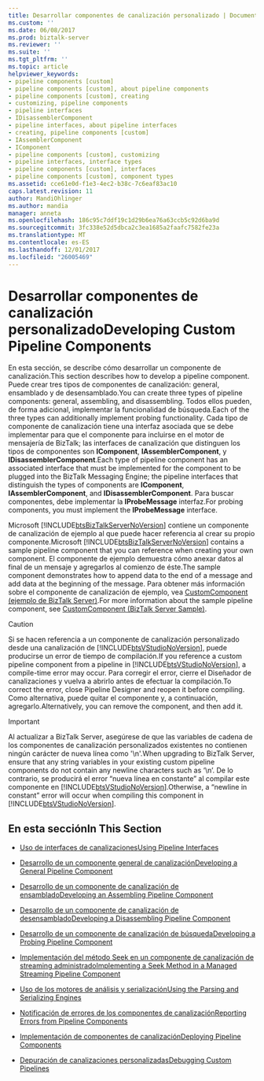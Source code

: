 ```yaml
---
title: Desarrollar componentes de canalización personalizado | Documentos de Microsoft
ms.custom: ''
ms.date: 06/08/2017
ms.prod: biztalk-server
ms.reviewer: ''
ms.suite: ''
ms.tgt_pltfrm: ''
ms.topic: article
helpviewer_keywords:
- pipeline components [custom]
- pipeline components [custom], about pipeline components
- pipeline components [custom], creating
- customizing, pipeline components
- pipeline interfaces
- IDisassemblerComponent
- pipeline interfaces, about pipeline interfaces
- creating, pipeline components [custom]
- IAssemblerComponent
- IComponent
- pipeline components [custom], customizing
- pipeline interfaces, interface types
- pipeline components [custom], interfaces
- pipeline components [custom], component types
ms.assetid: cce61e0d-f1e3-4ec2-b38c-7c6eaf83ac10
caps.latest.revision: 11
author: MandiOhlinger
ms.author: mandia
manager: anneta
ms.openlocfilehash: 186c95c7ddf19c1d29b6ea76a63ccb5c92d6ba9d
ms.sourcegitcommit: 3fc338e52d5dbca2c3ea1685a2faafc7582fe23a
ms.translationtype: MT
ms.contentlocale: es-ES
ms.lasthandoff: 12/01/2017
ms.locfileid: "26005469"
---
```

# <a name="developing-custom-pipeline-components"></a><span data-ttu-id="7ba97-102">Desarrollar componentes de canalización personalizado</span><span class="sxs-lookup"><span data-stu-id="7ba97-102">Developing Custom Pipeline Components</span></span>
<span data-ttu-id="7ba97-103">En esta sección, se describe cómo desarrollar un componente de canalización.</span><span class="sxs-lookup"><span data-stu-id="7ba97-103">This section describes how to develop a pipeline component.</span></span> <span data-ttu-id="7ba97-104">Puede crear tres tipos de componentes de canalización: general, ensamblado y de desensamblado.</span><span class="sxs-lookup"><span data-stu-id="7ba97-104">You can create three types of pipeline components: general, assembling, and disassembling.</span></span> <span data-ttu-id="7ba97-105">Todos ellos pueden, de forma adicional, implementar la funcionalidad de búsqueda.</span><span class="sxs-lookup"><span data-stu-id="7ba97-105">Each of the three types can additionally implement probing functionality.</span></span> <span data-ttu-id="7ba97-106">Cada tipo de componente de canalización tiene una interfaz asociada que se debe implementar para que el componente para incluirse en el motor de mensajería de BizTalk; las interfaces de canalización que distinguen los tipos de componentes son **IComponent**, **IAssemblerComponent**, y **IDisassemblerComponent**.</span><span class="sxs-lookup"><span data-stu-id="7ba97-106">Each type of pipeline component has an associated interface that must be implemented for the component to be plugged into the BizTalk Messaging Engine; the pipeline interfaces that distinguish the types of components are **IComponent**, **IAssemblerComponent**, and **IDisassemblerComponent**.</span></span> <span data-ttu-id="7ba97-107">Para buscar componentes, debe implementar la **IProbeMessage** interfaz.</span><span class="sxs-lookup"><span data-stu-id="7ba97-107">For probing components, you must implement the **IProbeMessage** interface.</span></span>  
  
 <span data-ttu-id="7ba97-108">Microsoft [!INCLUDE[btsBizTalkServerNoVersion](../includes/btsbiztalkservernoversion-md.md)] contiene un componente de canalización de ejemplo al que puede hacer referencia al crear su propio componente.</span><span class="sxs-lookup"><span data-stu-id="7ba97-108">Microsoft [!INCLUDE[btsBizTalkServerNoVersion](../includes/btsbiztalkservernoversion-md.md)] contains a sample pipeline component that you can reference when creating your own component.</span></span> <span data-ttu-id="7ba97-109">El componente de ejemplo demuestra cómo anexar datos al final de un mensaje y agregarlos al comienzo de éste.</span><span class="sxs-lookup"><span data-stu-id="7ba97-109">The sample component demonstrates how to append data to the end of a message and add data at the beginning of the message.</span></span> <span data-ttu-id="7ba97-110">Para obtener más información sobre el componente de canalización de ejemplo, vea [CustomComponent (ejemplo de BizTalk Server)](../core/customcomponent-biztalk-server-sample.md).</span><span class="sxs-lookup"><span data-stu-id="7ba97-110">For more information about the sample pipeline component, see [CustomComponent (BizTalk Server Sample)](../core/customcomponent-biztalk-server-sample.md).</span></span>  
  
> [!CAUTION]
>  <span data-ttu-id="7ba97-111">Si se hacen referencia a un componente de canalización personalizado desde una canalización de [!INCLUDE[btsVStudioNoVersion](../includes/btsvstudionoversion-md.md)], puede producirse un error de tiempo de compilación.</span><span class="sxs-lookup"><span data-stu-id="7ba97-111">If you reference a custom pipeline component from a pipeline in [!INCLUDE[btsVStudioNoVersion](../includes/btsvstudionoversion-md.md)], a compile-time error may occur.</span></span> <span data-ttu-id="7ba97-112">Para corregir el error, cierre el Diseñador de canalizaciones y vuelva a abrirlo antes de efectuar la compilación.</span><span class="sxs-lookup"><span data-stu-id="7ba97-112">To correct the error, close Pipeline Designer and reopen it before compiling.</span></span> <span data-ttu-id="7ba97-113">Como alternativa, puede quitar el componente y, a continuación, agregarlo.</span><span class="sxs-lookup"><span data-stu-id="7ba97-113">Alternatively, you can remove the component, and then add it.</span></span>  
  
> [!IMPORTANT]
>  <span data-ttu-id="7ba97-114">Al actualizar a BizTalk Server, asegúrese de que las variables de cadena de los componentes de canalización personalizados existentes no contienen ningún carácter de nueva línea como '\n'.</span><span class="sxs-lookup"><span data-stu-id="7ba97-114">When upgrading to BizTalk Server, ensure that any string variables in your existing custom pipeline components do not contain any newline characters such as ‘\n’.</span></span> <span data-ttu-id="7ba97-115">De lo contrario, se producirá el error “nueva línea en constante” al compilar este componente en [!INCLUDE[btsVStudioNoVersion](../includes/btsvstudionoversion-md.md)].</span><span class="sxs-lookup"><span data-stu-id="7ba97-115">Otherwise, a “newline in constant” error will occur when compiling this component in [!INCLUDE[btsVStudioNoVersion](../includes/btsvstudionoversion-md.md)].</span></span>  
  
## <a name="in-this-section"></a><span data-ttu-id="7ba97-116">En esta sección</span><span class="sxs-lookup"><span data-stu-id="7ba97-116">In This Section</span></span>  
  
-   [<span data-ttu-id="7ba97-117">Uso de interfaces de canalizaciones</span><span class="sxs-lookup"><span data-stu-id="7ba97-117">Using Pipeline Interfaces</span></span>](../core/using-pipeline-interfaces.md)  
  
-   [<span data-ttu-id="7ba97-118">Desarrollo de un componente general de canalización</span><span class="sxs-lookup"><span data-stu-id="7ba97-118">Developing a General Pipeline Component</span></span>](../core/developing-a-general-pipeline-component.md)  
  
-   [<span data-ttu-id="7ba97-119">Desarrollo de un componente de canalización de ensamblado</span><span class="sxs-lookup"><span data-stu-id="7ba97-119">Developing an Assembling Pipeline Component</span></span>](../core/developing-an-assembling-pipeline-component.md)  
  
-   [<span data-ttu-id="7ba97-120">Desarrollo de un componente de canalización de desensamblado</span><span class="sxs-lookup"><span data-stu-id="7ba97-120">Developing a Disassembling Pipeline Component</span></span>](../core/developing-a-disassembling-pipeline-component.md)  
  
-   [<span data-ttu-id="7ba97-121">Desarrollo de un componente de canalización de búsqueda</span><span class="sxs-lookup"><span data-stu-id="7ba97-121">Developing a Probing Pipeline Component</span></span>](../core/developing-a-probing-pipeline-component.md)  
  
-   [<span data-ttu-id="7ba97-122">Implementación del método Seek en un componente de canalización de streaming administrado</span><span class="sxs-lookup"><span data-stu-id="7ba97-122">Implementing a Seek Method in a Managed Streaming Pipeline Component</span></span>](../core/implementing-a-seek-method-in-a-managed-streaming-pipeline-component.md)  
  
-   [<span data-ttu-id="7ba97-123">Uso de los motores de análisis y serialización</span><span class="sxs-lookup"><span data-stu-id="7ba97-123">Using the Parsing and Serializing Engines</span></span>](../core/using-the-parsing-and-serializing-engines.md)  
  
-   [<span data-ttu-id="7ba97-124">Notificación de errores de los componentes de canalización</span><span class="sxs-lookup"><span data-stu-id="7ba97-124">Reporting Errors from Pipeline Components</span></span>](../core/reporting-errors-from-pipeline-components.md)  
  
-   [<span data-ttu-id="7ba97-125">Implementación de componentes de canalización</span><span class="sxs-lookup"><span data-stu-id="7ba97-125">Deploying Pipeline Components</span></span>](../core/deploying-pipeline-components.md)  
  
-   [<span data-ttu-id="7ba97-126">Depuración de canalizaciones personalizadas</span><span class="sxs-lookup"><span data-stu-id="7ba97-126">Debugging Custom Pipelines</span></span>](../core/debugging-custom-pipelines.md)